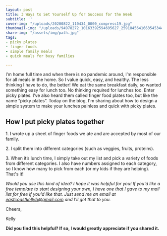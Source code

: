 ```yaml
---
layout: post
title: 3 Ways to Set Yourself Up for Success for the Week
subtitle: ''
cover-img: "/uploads/20200822_110434_0000_compress19.jpg"
thumbnail-img: "/uploads/94978272_10163392594695627_2591845641663545344_o.jpg"
share-img: "/assets/img/path.jpg"
tags:
- picky plates
- finger foods
- simple family meals
- quick meals for busy families

---
```

I’m home full time and when there is no pandemic around, I’m responsible for all meals in the home. So I value quick, easy, and healthy. The less thinking I have to do, the better! We eat the same breakfast daily, so wanted something easy for lunch too. No thinking required for lunches too. Enter picky plates. I’ve also heard them called finger food plates too, but like the name “picky plates”. Today on the blog, I'm sharing about how to design a simple system to make your lunches painless and quick with picky plates.

## How I put picky plates together

1\. I wrote up a sheet of finger foods we ate and are accepted by most of our family.

2\. I split them into different categories (such as veggies, fruits, proteins).

3\. When it’s lunch time, I simply take out my list and pick a variety of foods from different categories. I also have numbers assigned to each category, so I know how many to pick from each (or my kids if they are helping). That's it!

_Would you use this kind of idea? I hope it was helpful for you! If you'd like a free template to start designing your own, I have one that I gave to my mail list for free if you'd like that. Just send me an email at_ [_eastcoastkellyb@gmail.com_](mailto:eastcoastkellyb@gmail.com) _and I'll get that to you._

Cheers,

Kelly

**Did you find this helpful? If so, I would greatly appreciate if you shared it.**